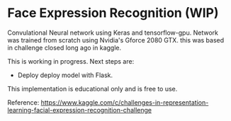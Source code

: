 # Face Expression Recognition (WIP)

Convulational Neural network using Keras and tensorflow-gpu. Network was trained from scratch using Nvidia's Gforce 2080 GTX.
this was based in challenge closed long ago in kaggle.

This is working in progress. Next steps are:
  - Deploy deploy model with Flask.

This implementation is educational only and is free to use.

Reference: https://www.kaggle.com/c/challenges-in-representation-learning-facial-expression-recognition-challenge
